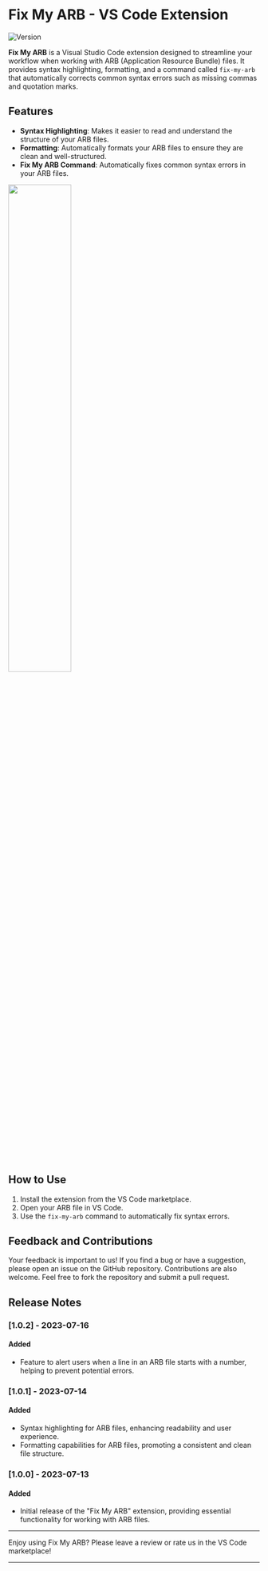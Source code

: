 # Fix My ARB - VS Code Extension

![Version](https://img.shields.io/badge/version-1.0.1-blue)

**Fix My ARB** is a Visual Studio Code extension designed to streamline your workflow when working with ARB (Application Resource Bundle) files. It provides syntax highlighting, formatting, and a command called `fix-my-arb` that automatically corrects common syntax errors such as missing commas and quotation marks.

## Features

- **Syntax Highlighting**: Makes it easier to read and understand the structure of your ARB files.
- **Formatting**: Automatically formats your ARB files to ensure they are clean and well-structured.
- **Fix My ARB Command**: Automatically fixes common syntax errors in your ARB files.

<img src="assets/demo/fix-my-arb-demo.gif" width="50%"/>

## How to Use

1. Install the extension from the VS Code marketplace.
2. Open your ARB file in VS Code.
3. Use the `fix-my-arb` command to automatically fix syntax errors.

## Feedback and Contributions

Your feedback is important to us! If you find a bug or have a suggestion, please open an issue on the GitHub repository. Contributions are also welcome. Feel free to fork the repository and submit a pull request.

## Release Notes
### [1.0.2] - 2023-07-16

#### Added
- Feature to alert users when a line in an ARB file starts with a number, helping to prevent potential errors.

### [1.0.1] - 2023-07-14

#### Added
- Syntax highlighting for ARB files, enhancing readability and user experience.
- Formatting capabilities for ARB files, promoting a consistent and clean file structure.

### [1.0.0] - 2023-07-13

#### Added
- Initial release of the "Fix My ARB" extension, providing essential functionality for working with ARB files.

---

Enjoy using Fix My ARB? Please leave a review or rate us in the VS Code marketplace!

---